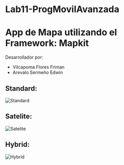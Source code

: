 # Lab11-ProgMovilAvanzada
# App de Mapa utilizando el Framework: Mapkit

Desarrollador por:
* Vilcapoma Flores Friman
* Arevalo Sermeño Edwin

## Standard:
![Standard](https://user-images.githubusercontent.com/54334317/84302458-ed7b4680-ab1a-11ea-8233-d42ad614e51c.png)
## Satelite:
![Satelite](https://user-images.githubusercontent.com/54334317/84302456-ed7b4680-ab1a-11ea-9053-5038b303cd30.png)
## Hybrid:
![Hybrid](https://user-images.githubusercontent.com/54334317/84302450-ebb18300-ab1a-11ea-88cd-93497fa9d4e0.png)
